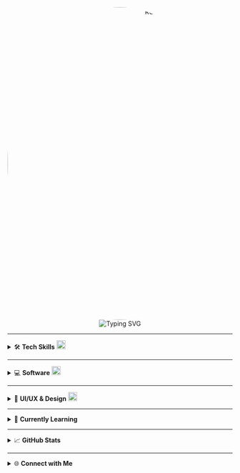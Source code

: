 <p align="center">
  <img src="https://media.giphy.com/media/v1.Y2lkPTc5MGI3NjExd3BvdTVhcW1zMWNzY2d1MHMwamg2MDZwY2dlcXE0YXd3ZHJ0em53ayZlcD12MV9naWZzX3NlYXJjaCZjdD1n/hTreuwLIVRz0BUDaJq/giphy.gif" width="700" style="border-radius:50%;" alt="RG3322 profile" /><br>
  <!-- Typing effect for intro line -->
  <img src="https://readme-typing-svg.demolab.com?font=Fira+Mono&pause=1000&color=FFFFFF&center=true&vCenter=true&repeat=true&width=380&lines=I+create+stuff...I+guess." alt="Typing SVG" />
</p>


---

<details>
  <summary>🛠️ <b>Tech Skills</b> <img src="https://cdn.jsdelivr.net/gh/devicons/devicon/icons/kotlin/kotlin-original.svg" height="20"/></summary>
  
  <p>
    <img src="https://skillicons.dev/icons?i=androidstudio,android,kotlin,java,xml,firebase,jetpack,gradle,git,sqlite,linux,materialui" height="32" />
  </p>
  <ul>
    <li>Android Native (Kotlin, Java, XML, Jetpack Compose)</li>
    <li>Firebase (Auth, Firestore, Realtime DB, Crashlytics, Cloud Functions)</li>
    <li>UI/UX, Material Design, Figma, Adobe XD</li>
    <li>Clean Architecture (MVVM, DI, Coroutines, Flows)</li>
  </ul>
  <img src="https://github.com/rajput2107/rajput2107/blob/master/Assets/Developer.gif?raw=true" width="250"/>
</details>

---

<details>
  <summary>💻 <b>Software</b> <img src="https://cdn.jsdelivr.net/gh/devicons/devicon/icons/figma/figma-original.svg" height="20"/></summary>
  
  <p>
    <img src="https://skillicons.dev/icons?i=figma,xd,ps,ai,vscode,androidstudio,postman,git" height="32" />
  </p>
  <ul>
    <li>Figma, Adobe XD, Photoshop, Illustrator</li>
    <li>VS Code, Android Studio, Postman, Git</li>
  </ul>
  <img src="https://github.com/saadeghi/saadeghi/blob/master/dino.gif?raw=true" width="200"/>
</details>

---

<details>
  <summary>🎨 <b>UI/UX & Design</b> <img src="https://cdn.jsdelivr.net/gh/devicons/devicon/icons/adobexd/adobexd-original.svg" height="20"/></summary>
  
  - Passion for minimal, functional interfaces.
  - Prototyping & wireframing in Figma/Adobe XD.
  - Focus on user-centered design.
  <br>
  <img src="https://media.giphy.com/media/3o7abB06u9bNzA8lu8/giphy.gif" width="220"/>
</details>

---

<details>
  <summary>🌱 <b>Currently Learning</b></summary>
  
  - Advanced Android Jetpack libraries
  - Building scalable Firebase backends
  - MotionLayout & advanced UI animation
  - System design for mobile apps
  <br>
  <img src="https://media.giphy.com/media/26ufnwz3wDUli7GU0/giphy.gif" width="150"/>
</details>

---

<details>
  <summary>📈 <b>GitHub Stats</b></summary>
  
  <p align="center">
    <img src="https://github-readme-stats.vercel.app/api?username=RG3322&show_icons=true&hide_title=true&hide=prs&count_private=true&theme=vue-dark" height="130"/>
    <img src="https://github-readme-streak-stats.herokuapp.com/?user=RG3322&theme=vue-dark" height="130"/>
    <img src="https://github-readme-stats.vercel.app/api/top-langs/?username=RG3322&layout=compact&hide_title=true&theme=vue-dark" height="130"/>
  </p>
</details>

---

<details>
  <summary>🌐 <b>Connect with Me</b></summary>
  
  <p align="left">
    <a href="https://rg3322.netlify.app/"><img src="https://img.shields.io/badge/Portfolio-000?style=for-the-badge&logo=firefox-browser&logoColor=white" height="28"/></a>
    <a href="mailto:raghavsankhyaan@gmail.com"><img src="https://skillicons.dev/icons?i=gmail" height="28"/></a>
    <a href="https://linkedin.com/in/your-linkedin"><img src="https://skillicons.dev/icons?i=linkedin" height="28"/></a>
    <a href="https://twitter.com/raghavsankhyaan"><img src="https://skillicons.dev/icons?i=twitter" height="28"/></a>
  </p>
  <img src="https://media.giphy.com/media/l0MYt5jPR6QX5pnqM/giphy.gif" width="100"/>
</details>

<!--
Personalize GIFs/links as needed. Dropdowns/collapsible sections work natively on GitHub!
-->

